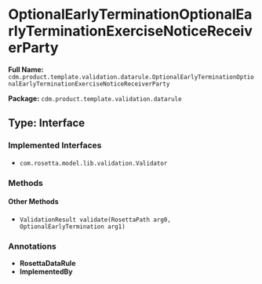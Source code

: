# OptionalEarlyTerminationOptionalEarlyTerminationExerciseNoticeReceiverParty

**Full Name:** `cdm.product.template.validation.datarule.OptionalEarlyTerminationOptionalEarlyTerminationExerciseNoticeReceiverParty`

**Package:** `cdm.product.template.validation.datarule`

## Type: Interface

### Implemented Interfaces

- `com.rosetta.model.lib.validation.Validator`

### Methods

#### Other Methods

- `ValidationResult validate(RosettaPath arg0, OptionalEarlyTermination arg1)`

### Annotations

- **RosettaDataRule**
- **ImplementedBy**

